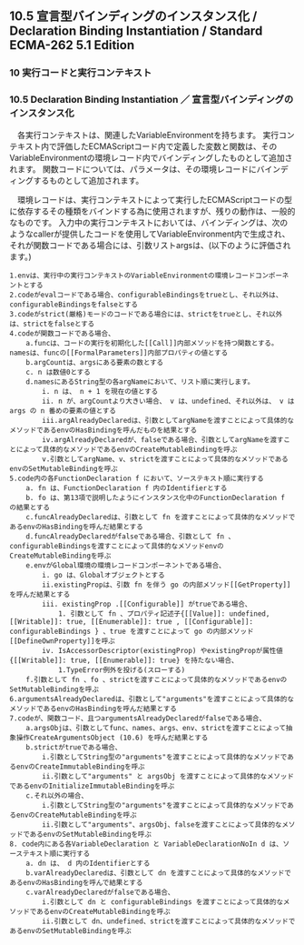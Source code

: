 10.5 宣言型バインディングのインスタンス化 / Declaration Binding Instantiation / Standard ECMA-262 5.1 Edition
-------------------------------------------------------------------------------------------------------------

### 10 実行コードと実行コンテキスト

### 10.5 Declaration Binding Instantiation ／ 宣言型バインディングのインスタンス化

　各実行コンテキストは、関連したVariableEnvironmentを持ちます。
実行コンテキスト内で評価したECMAScriptコード内で定義した変数と関数は、そのVariableEnvironmentの環境レコード内でバインディングしたものとして追加されます。
関数コードについては、パラメータは、その環境レコードにバインディングするものとして追加されます。

　環境レコードは、実行コンテキストによって実行したECMAScriptコードの型に依存するその種類をバインドする為に使用されますが、残りの動作は、一般的なものです。
入力中の実行コンテキストにおいては、バインディングは、次のようなcallerが提供したコードを使用してVariableEnvironment内で生成され、それが関数コードである場合には、引数リストargsは、(以下のように評価されます。)

    1.envは、実行中の実行コンテキストのVariableEnvironmentの環境レコードコンポーネントとする
    2.codeがevalコードである場合、configurableBindingsをtrueとし、それ以外は、configurableBindingsをfalseとする
    3.codeがstrict(厳格)モードのコードである場合には、strictをtrueとし、それ以外は、strictをfalseとする
    4.codeが関数コードである場合、
        a.funcは、コードの実行を初期化した[[Call]]内部メソッドを持つ関数とする。namesは、funcの[[FormalParameters]]内部プロパティの値とする
        b.argCountは、argsにある要素の数とする
        c. n は数値0とする
        d.namesにあるString型の各argNameにおいて、リスト順に実行します。
            i. n は、 n + 1 を現在の値とする
            ii. n が、argCountより大きい場合、 v は、undefined、それ以外は、 v は args の n 番めの要素の値とする
            iii.argAlreadyDeclaredは、引数としてargNameを渡すことによって具体的なメソッドであるenvのHasBindingを呼んだものを結果とする
            iv.argAlreadyDeclaredが、falseである場合、引数としてargNameを渡すことによって具体的なメソッドであるenvのCreateMutableBindingを呼ぶ
            v.引数としてargName、v、strictを渡すことによって具体的なメソッドであるenvのSetMutableBindingを呼ぶ
    5.code内の各FunctionDeclaration f において、ソーステキスト順に実行する
        a. fn は、FunctionDeclaration f 内のIdentifierとする
        b. fo は、第13項で説明したようにインスタンス化中のFunctionDeclaration f の結果とする
        c.funcAlreadyDeclaredは、引数として fn を渡すことによって具体的なメソッドであるenvのHasBindingを呼んだ結果とする
        d.funcAlreadyDeclaredがfalseである場合、引数として fn 、 configurableBindingsを渡すことによって具体的なメソッドenvのCreateMutableBindingを呼ぶ
        e.envがGlobal環境の環境レコードコンポーネントである場合、
            i. go は、Globalオブジェクトとする
            ii.existingPropは、引数 fn を伴う go の内部メソッド[[GetProperty]]を呼んだ結果とする
            iii. existingProp .[[Configurable]] がtrueである場合、
                1. 引数として fn 、プロパティ記述子{[[Value]]: undefined, [[Writable]]: true, [[Enumerable]]: true , [[Configurable]]: configurableBindings } 、true を渡すことによって go の内部メソッド[[DefineOwnProperty]]を呼ぶ
            iv. IsAccessorDescriptor(existingProp) やexistingPropが属性値 {[[Writable]]: true, [[Enumerable]]: true} を持たない場合、
                1.TypeError例外を投げる(スローする)
        f.引数として fn 、fo 、strictを渡すことによって具体的なメソッドであるenvのSetMutableBindingを呼ぶ
    6.argumentsAlreadyDeclaredは、引数として"arguments"を渡すことによって具体的なメソッドであるenvのHasBindingを呼んだ結果とする
    7.codeが、関数コード、且つargumentsAlreadyDeclaredがfalseである場合、
        a.argsObjは、引数としてfunc、names、args、env、strictを渡すことによって抽象操作CreateArgumentsObject (10.6) を呼んだ結果とする
        b.strictがtrueである場合、
            i.引数としてString型の"arguments"を渡すことによって具体的なメソッドであるenvのCreateImmutableBindingを呼ぶ
            ii.引数として"arguments" と argsObj を渡すことによって具体的なメソッドであるenvのInitializeImmutableBindingを呼ぶ
        c.それ以外の場合、
            i.引数としてString型の"arguments"を渡すことによって具体的なメソッドであるenvのCreateMutableBindingを呼ぶ
            ii.引数として"arguments"、argsObj、falseを渡すことによって具体的なメソッドであるenvのSetMutableBindingを呼ぶ
    8. code内にある各VariableDeclaration と VariableDeclarationNoIn d は、ソーステキスト順に実行する
        a. dn は、 d 内のIdentifierとする
        b.varAlreadyDeclaredは、引数として dn を渡すことによって具体的なメソッドであるenvのHasBindingを呼んで結果とする
        c.varAlreadyDeclaredがfalseである場合、
            i.引数として dn と configurableBindings を渡すことによって具体的なメソッドであるenvのCreateMutableBindingを呼ぶ
            ii.引数として dn、undefined、strictを渡すことによって具体的なメソッドであるenvのSetMutableBindingを呼ぶ
